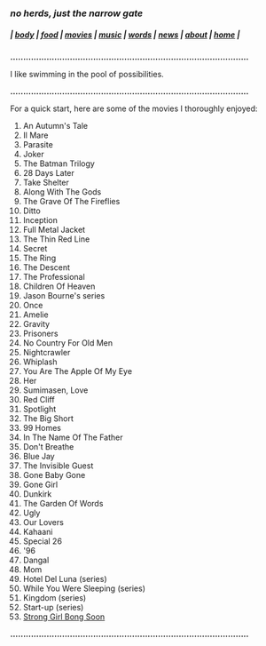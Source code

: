 ### _no herds, just the narrow gate_ 
##### |          [body](https://thenarrowgate.github.io/body)       |       [food](https://thenarrowgate.github.io/food)        |        [movies](https://thenarrowgate.github.io/movies)       |        [music](https://thenarrowgate.github.io/music)        |         [words](https://thenarrowgate.github.io/words)          |       [news](https://thenarrowgate.github.io/news)        |       [about](https://thenarrowgate.github.io/about)         |          [home](https://thenarrowgate.github.io/)          |

**............................................................................................**

I like swimming in the pool of possibilities.

**............................................................................................**

For a quick start, here are some of the movies I thoroughly enjoyed:

1. An Autumn's Tale
2. Il Mare
3. Parasite
4. Joker
5. The Batman Trilogy
6. 28 Days Later
7. Take Shelter
8. Along With The Gods
9. The Grave Of The Fireflies
10. Ditto
11. Inception
12. Full Metal Jacket
13. The Thin Red Line
14. Secret
15. The Ring
16. The Descent
17. The Professional
18. Children Of Heaven
19. Jason Bourne's series
20. Once
21. Amelie
22. Gravity
23. Prisoners
24. No Country For Old Men
25. Nightcrawler
26. Whiplash
27. You Are The Apple Of My Eye
28. Her
29. Sumimasen, Love
30. Red Cliff
31. Spotlight
32. The Big Short
33. 99 Homes
34. In The Name Of The Father
35. Don't Breathe
36. Blue Jay
37. The Invisible Guest
38. Gone Baby Gone
39. Gone Girl
40. Dunkirk
41. The Garden Of Words
42. Ugly
43. Our Lovers
44. Kahaani
45. Special 26
46. '96
47. Dangal
48. Mom
49. Hotel Del Luna (series)
50. While You Were Sleeping (series)
51. Kingdom (series)
52. Start-up (series)
53. [Strong Girl Bong Soon](https://tv.jtbc.joins.com/dobongsoon)

**............................................................................................**




